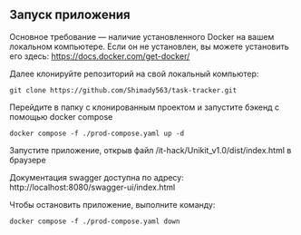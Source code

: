 ## Запуск приложения
Основное требование — наличие установленного Docker на вашем локальном компьютере. Если он не установлен, вы можете установить его здесь: https://docs.docker.com/get-docker/

Далее клонируйте репозиторий на свой локальный компьютер:

```
git clone https://github.com/Shimady563/task-tracker.git
```

Перейдите в папку с клонированным проектом и запустите бэкенд с помощью docker compose

```
docker compose -f ./prod-compose.yaml up -d
```

Запустите приложение, открыв файл /it-hack/Unikit_v1.0/dist/index.html в браузере

Документация swagger доступна по адресу: http://localhost:8080/swagger-ui/index.html

Чтобы остановить приложение, выполните команду:

```
docker compose -f ./prod-compose.yaml down
```